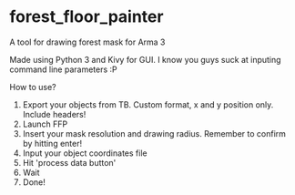# forest_floor_painter
A tool for drawing forest mask for Arma 3

Made using Python 3 and Kivy for GUI. I know you guys suck at inputing command line parameters :P



How to use?

1. Export your objects from TB. Custom format, x and y position only. Include headers!
2. Launch FFP
3. Insert your mask resolution and drawing radius. Remember to confirm by hitting enter!
4. Input your object coordinates file
5. Hit 'process data button'
6. Wait
7. Done!
